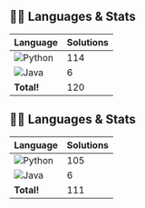 ## 🧑‍💻 Languages & Stats
| Language      | Solutions |
| ------------- | ----------|
| ![Python](https://img.shields.io/badge/-Python-3776AB?style=flat&logo=python&logoColor=white) | 114 |
| ![Java](https://img.shields.io/badge/-Java-007396?style=flat&logo=java&logoColor=white) | 6 |
| **Total!** | 120 |

## 🧑‍💻 Languages & Stats
| Language      | Solutions |
| ------------- | ----------|
| ![Python](https://img.shields.io/badge/-Python-3776AB?style=flat&logo=python&logoColor=white) | 105 |
| ![Java](https://img.shields.io/badge/-Java-007396?style=flat&logo=java&logoColor=white) | 6 |
| **Total!** | 111 |
